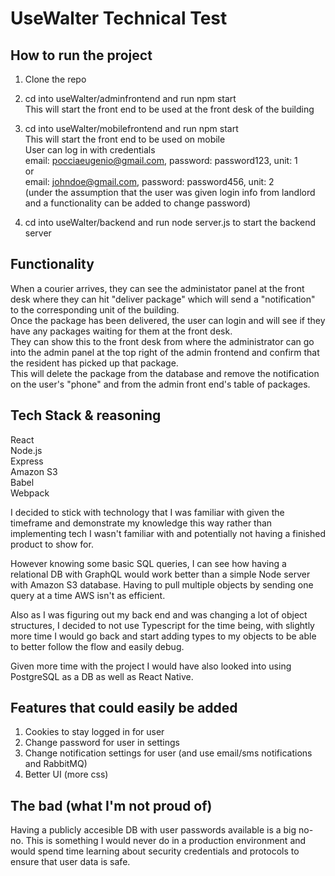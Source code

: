 # UseWalter Technical Test

## How to run the project

1. Clone the repo <br />
2. cd into useWalter/adminfrontend and run npm start <br />
    This will start the front end to be used at the front desk of the building
3. cd into useWalter/mobilefrontend and run npm start <br />
    This will start the front end to be used on mobile <br />
    User can log in with credentials <br />
    email: pocciaeugenio@gmail.com, password: password123, unit: 1 <br />
    or <br />
    email: johndoe@gmail.com, password: password456, unit: 2 <br />
    (under the assumption that the user was given login info from landlord and a functionality can be added to change password)

4. cd into useWalter/backend and run node server.js to start the backend server

## Functionality

When a courier arrives, they can see the administator panel at the front desk where they can hit "deliver package" which will send a "notification" to the corresponding unit of the building. <br />
Once the package has been delivered, the user can login and will see if they have any packages waiting for them at the front desk. <br />
They can show this to the front desk from where the administrator can go into the admin panel at the top right of the admin frontend and confirm that the resident has picked up that package. <br />
This will delete the package from the database and remove the notification on the user's "phone" and from the admin front end's table of packages.

## Tech Stack & reasoning
React <br />
Node.js  <br />
Express <br />
Amazon S3 <br />
Babel <br />
Webpack <br />

I decided to stick with technology that I was familiar with given the timeframe and demonstrate my knowledge this way rather than implementing tech I wasn't familiar with and potentially not having a finished product to show for.

However knowing some basic SQL queries, I can see how having a relational DB with GraphQL would work better than a simple Node server with Amazon S3 database. Having to pull multiple objects by sending one query at a time AWS isn't as efficient.

Also as I was figuring out my back end and was changing a lot of object structures, I decided to not use Typescript for the time being, with slightly more time I would go back and start adding types to my objects to be able to better follow the flow and easily debug.

Given more time with the project I would have also looked into using PostgreSQL as a DB as well as React Native.

## Features that could easily be added
1. Cookies to stay logged in for user
2. Change password for user in settings
3. Change notification settings for user (and use email/sms notifications and RabbitMQ)
4. Better UI (more css)

## The bad (what I'm not proud of)
Having a publicly accesible DB with user passwords available is a big no-no. This is something I would never do in a production environment and would spend time learning about security credentials and protocols to ensure that user data is safe.





